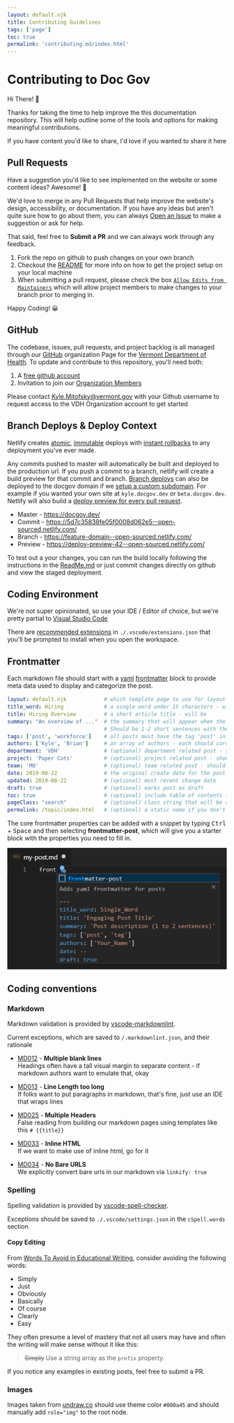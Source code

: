 ```yaml
---
layout: default.njk
title: Contributing Guidelines
tags: ['page']
toc: true
permalink: 'contributing.md/index.html'
---
```


# Contributing to Doc Gov

Hi There! 👋

Thanks for taking the time to help improve the this documentation repository.  This will help outline some of the tools and options for making meaningful contributions.

If you have content you'd like to share, I'd love if you wanted to share it here

## Pull Requests

Have a suggestion you'd like to see implemented on the website or some content ideas? Awesome! 🎉

We'd love to merge in any Pull Requests that help improve the website's design, accessibility, or documentation.  If you have any ideas but aren't quite sure how to go about them, you can always [Open an Issue](https://github.com/VermontDepartmentOfHealth/docs/issues/new/choose) to make a suggestion or ask for help.  

That said, feel free to **Submit a PR** and we can always work through any feedback.

1. Fork the repo on github to push changes on your own branch
2. Checkout the [README](/readme/) for more info on how to get the project setup on your local machine
3. When submitting a pull request, please check the box [`Allow Edits from Maintainers`](https://help.github.com/en/articles/allowing-changes-to-a-pull-request-branch-created-from-a-fork) which will allow project members to make changes to your branch prior to merging in.

Happy Coding! 😀

## GitHub

The codebase, issues, pull requests, and project backlog is all managed through our [GitHub](https://github.com/) organization Page for the [Vermont Department of Health](https://github.com/VermontDepartmentOfHealth).  To update and contribute to this repository, you'll need both:

1. A [free github account](https://github.com/join)
2. Invitation to join our [Organization Members](https://github.com/orgs/VermontDepartmentOfHealth/people)

Please contact Kyle.Mitofsky@vermont.gov with your Github username to request access to the VDH Organization account to get started

## Branch Deploys & Deploy Context

Netlify creates [atomic](https://www.netlify.com/docs/versioning-and-rollbacks/#atomic-deploys), [immutable](https://medium.com/netlify/how-netlifys-deploying-and-routing-infrastructure-works-c90adbde3b8d) deploys with [instant rollbacks](https://www.netlify.com/docs/versioning-and-rollbacks/#rollbacks) to any deployment you've ever made.

Any commits pushed to master will automatically be built and deployed to the production url. If you push a commit to a branch, netlify will create a build preview for that commit and branch.  [Branch deploys](https://www.netlify.com/docs/continuous-deployment/#branches-deploys) can also be deployed to the docgov domain if we [setup a custom subdomain](https://app.netlify.com/sites/open-sourced/settings/domain#branch-subdomains).  For example if you wanted your own site at `kyle.docgov.dev` or `beta.docgov.dev`.  Netlify will also build a [deploy preview for every pull request](https://www.netlify.com/blog/2016/07/20/introducing-deploy-previews-in-netlify/).

* Master - https://docgov.dev/
* Commit - https://5d7c35838fe05f0008d062e5--open-sourced.netlify.com/
* Branch - https://feature-domain--open-sourced.netlify.com/
* Preview - https://deploy-preview-42--open-sourced.netlify.com/

To test out a your changes, you can run the build locally following the instructions in the [ReadMe.md](./README.MD) or just commit changes directly on github and view the staged deployment.

## Coding Environment

We're not super opinionated, so use your IDE / Editor of choice, but we're pretty partial to [Visual Studio Code](https://code.visualstudio.com/)

There are [recommended extensions](https://code.visualstudio.com/docs/editor/extension-gallery#_recommended-extensions) in `./.vscode/extensions.json` that you'll be prompted to install when you open the workspace.

## Frontmatter

Each markdown file should start with a [yaml](https://learnxinyminutes.com/docs/yaml/) [frontmatter](https://www.11ty.io/docs/data-frontmatter/) block to provide meta data used to display and categorize the post.

```yaml
layout: default.njk            # which template page to use for layout
title_word: Hiring             # a single word under 15 characters - will be prepended to "doc Gov" on the site title
title: Hiring Overview         # a short article title - will be
summary: "An overview of ..."  # the summary that will appear when the article is referenced elsewhere.  
                               # Should be 1-2 short sentences with the elevator pitch for the article
tags: ['post', 'workforce']    # all posts must have the tag 'post' in addition to at least one other tagging option in /data/taglist
authors: ['Kyle', 'Brian']     # an array of authors - each should correspond to a key in /authors/
department: 'VDH'              # (optional) department related post - should correspond to a key in /departments/
project: 'Paper Cuts'          # (optional) project related post - should correspond to a key in /projects/
team: 'MO'                     # (optional) team related post - should correspond to a key in /teams/
date: 2019-08-22               # the original create date for the post
updated: 2019-08-22            # (optional) most recent change date
draft: true                    # (optional) marks post as draft
toc: true                      # (optional) include table of contents (automatic for posts)
pageClass: "search"            # (optional) class string that will be added to document.body
permalink: /topic/index.html   # (optional) a static name if you don't want to use the file's path as the URL
```

The core frontmatter properties can be added with a snippet by typing <kbd>Ctrl</kbd> + <kbd>Space</kbd> and then selecting **frontmatter-post**, which will give you a starter block with the properties you need to fill in.

 ![frontmatter snippet](/assets/images/posts/contributing/snippet.png)

## Coding conventions

### Markdown

Markdown validation is provided by [vscode-markdownlint](https://github.com/DavidAnson/vscode-markdownlint).

Current exceptions, which are saved to `/.markdownlint.json`, and their rationale

* [MD012](https://github.com/markdownlint/markdownlint/blob/master/docs/RULES.md#md012---multiple-consecutive-blank-lines) - **Multiple blank lines**  
  Headings often have a tall visual margin to separate content - if markdown authors want to emulate that, okay

* [MD013](https://github.com/markdownlint/markdownlint/blob/master/docs/RULES.md#md013---line-length) - **Line Length too long**  
  If folks want to put paragraphs in markdown, that's fine, just use an IDE that wraps lines

* [MD025](https://github.com/markdownlint/markdownlint/blob/master/docs/RULES.md#md025---multiple-top-level-headers-in-the-same-document) - **Multiple Headers**  
  False reading from building our markdown pages using templates like this `# {{title}}`

* [MD033](https://github.com/markdownlint/markdownlint/blob/master/docs/RULES.md#md033---inline-html) - **Inline HTML**  
  If we want to make use of inline html, go for it

* [MD034](https://github.com/markdownlint/markdownlint/blob/master/docs/RULES.md#md033---inline-html) - **No Bare URLS**  
  We explicitly convert bare urls in our markdown via `linkify: true`

### Spelling

Spelling validation is provided by [vscode-spell-checker](https://github.com/streetsidesoftware/vscode-spell-checker).

Exceptions should be saved to `./.vscode/settings.json` in the `cSpell.words` section

#### Copy Editing

From [Words To Avoid in Educational Writing](https://css-tricks.com/words-avoid-educational-writing/), consider avoiding the following words:

* Simply
* Just
* Obviously
* Basically
* Of course
* Clearly
* Easy

They often presume a level of mastery that not all users may have and often the writing will make sense without it like this: 

> ~~Simply~~ Use a string array as the `prefix` property.

If you notice any examples in existing posts, feel free to submit a PR.

### Images

Images taken from [undraw.co](https://undraw.co/search) should use theme color `#008a45` and should manually add `role="img"` to the root node.

